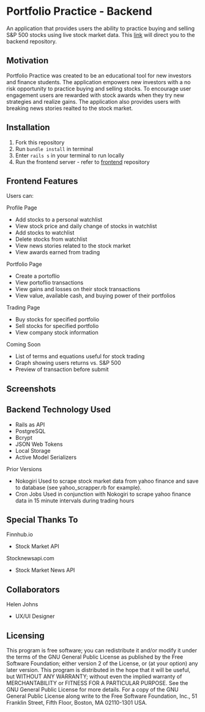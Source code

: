 # Portfolio Practice - Backend

An application that provides users the ability to practice buying and selling S&P 500 stocks using live stock market data. This [link](https://github.com/matthewsedlacek/portfolio-practice-frontend) will direct you to the backend repository.

## Motivation

Portfolio Practice was created to be an educational tool for new investors and finance students. The application empowers new investors with a no risk opportunity to practice buying and selling stocks. To encourage user engagement users are rewarded with stock awards when they try new strategies and realize gains. The application also provides users with breaking news stories realted to the stock market.

## Installation

1. Fork this repository
2. Run `bundle install` in terminal
3. Enter `rails s` in your terminal to run locally
4. Run the frontend server - refer to [frontend](https://github.com/matthewsedlacek/portfolio-practice-frontend) repository

## Frontend Features

Users can:

Profile Page

- Add stocks to a personal watchlist
- View stock price and daily change of stocks in watchlist
- Add stocks to watchlist
- Delete stocks from watchlist
- View news stories related to the stock market
- View awards earned from trading

Portfolio Page

- Create a portoflio
- View portoflio transactions
- View gains and losses on their stock transactions
- View value, available cash, and buying power of their portfolios

Trading Page

- Buy stocks for specified portfolio
- Sell stocks for specified portfolio
- View company stock information

Coming Soon

- List of terms and equations useful for stock trading
- Graph showing users returns vs. S&P 500
- Preview of transaction before submit

## Screenshots

## Backend Technology Used

- Rails as API
- PostgreSQL
- Bcrypt
- JSON Web Tokens
- Local Storage
- Active Model Serializers

Prior Versions

- Nokogiri
  Used to scrape stock market data from yahoo finance and save to database (see yahoo_scrapper.rb for example).
- Cron Jobs
  Used in conjunction with Nokogiri to scrape yahoo finance data in 15 minute intervals during trading hours

## Special Thanks To

Finnhub.io

- Stock Market API

Stocknewsapi.com

- Stock Market News API

## Collaborators

Helen Johns

- UX/UI Designer

## Licensing

This program is free software; you can redistribute it and/or modify it under the terms of the GNU General Public License as published by the Free Software Foundation; either version 2 of the License, or (at your option) any later version.
This program is distributed in the hope that it will be useful, but WITHOUT ANY WARRANTY; without even the implied warranty of MERCHANTABILITY or FITNESS FOR A PARTICULAR PURPOSE. See the GNU General Public License for more details.
For a copy of the GNU General Public License along write to the Free Software Foundation, Inc., 51 Franklin Street, Fifth Floor, Boston, MA 02110-1301 USA.
